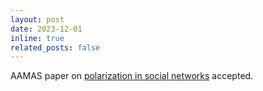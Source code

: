 ```yaml
---
layout: post
date: 2023-12-01
inline: true
related_posts: false
---
```


AAMAS paper on [polarization in social networks]({{site.baseurl}}/assets/pdf/aamas-SpringsteenYC24.pdf) accepted.